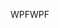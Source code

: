 <span data-ttu-id="849da-101">WPF</span><span class="sxs-lookup"><span data-stu-id="849da-101">WPF</span></span>